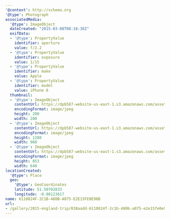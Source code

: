 ```yaml
---
'@context': http://schema.org
'@type': Photograph
associatedMedia:
  '@type': ImageObject
  dateCreated: "2015-03-08T08:16:36Z"
  exifData:
  - '@type': PropertyValue
    identifier: aperture
    value: f/2.2
  - '@type': PropertyValue
    identifier: exposure
    value: 1/15
  - '@type': PropertyValue
    identifier: make
    value: Apple
  - '@type': PropertyValue
    identifier: model
    value: iPhone 6
  thumbnail:
  - '@type': ImageObject
    contentUrl: https://dpb587-website-us-east-1.s3.amazonaws.com/asset/gallery/2015-england-trip/038aadd-6110824f-2c1b-480b-a075-e2e15fe0e98b~200x200.jpg
    encodingFormat: image/jpeg
    height: 200
    width: 200
  - '@type': ImageObject
    contentUrl: https://dpb587-website-us-east-1.s3.amazonaws.com/asset/gallery/2015-england-trip/038aadd-6110824f-2c1b-480b-a075-e2e15fe0e98b~1280.jpg
    encodingFormat: image/jpeg
    height: 1280
    width: 960
  - '@type': ImageObject
    contentUrl: https://dpb587-website-us-east-1.s3.amazonaws.com/asset/gallery/2015-england-trip/038aadd-6110824f-2c1b-480b-a075-e2e15fe0e98b~640w.jpg
    encodingFormat: image/jpeg
    height: 853
    width: 640
locationCreated:
  '@type': Place
  geo:
    '@type': GeoCoordinates
    latitude: 51.50702833
    longitude: -0.08123617
name: 6110824F-2C1B-480B-A075-E2E15FE0E98B
url:
- /gallery/2015-england-trip/038aadd-6110824f-2c1b-480b-a075-e2e15fe0e98b.html
---
```

